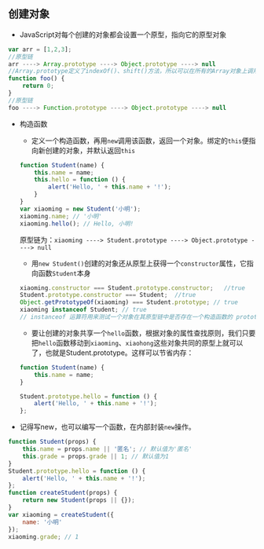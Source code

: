 ## 创建对象
- JavaScript对每个创建的对象都会设置一个原型，指向它的原型对象
```javascript
var arr = [1,2,3];
//原型链
arr ----> Array.prototype ----> Object.prototype ----> null
//Array.prototype定义了indexOf()、shift()方法，所以可以在所有的Array对象上调用这些方法
function foo() {
    return 0;
}
//原型链
foo ----> Function.prototype ----> Object.prototype ----> null
```
- 构造函数
    - 定义一个构造函数，再用`new`调用该函数，返回一个对象。绑定的`this`便指向新创建的对象，并默认返回`this`
    ```javascript
    function Student(name) {
        this.name = name;
        this.hello = function () {
            alert('Hello, ' + this.name + '!');
        }
    }
    var xiaoming = new Student('小明');
    xiaoming.name; // '小明'
    xiaoming.hello(); // Hello, 小明!
    ```
    原型链为：`xiaoming ----> Student.prototype ----> Object.prototype ----> null`  
   - 用`new Student()`创建的对象还从原型上获得一个`constructor`属性，它指向函数`Student`本身  
    ```javascript
    xiaoming.constructor === Student.prototype.constructor;   //true
    Student.prototype.constructor === Student;  //true
    Object.getPrototypeOf(xiaoming) === Student.prototype; // true
    xiaoming instanceof Student; // true
    // instanceof 运算符用来测试一个对象在其原型链中是否存在一个构造函数的 prototype 属性。
    ```

    - 要让创建的对象共享一个`hello`函数，根据对象的属性查找原则，我们只要把`hello`函数移动到`xiaoming`、`xiaohong`这些对象共同的原型上就可以了，也就是Student.prototype。这样可以节省内存：
    ```javascript
    function Student(name) {
        this.name = name;
    }

    Student.prototype.hello = function () {
        alert('Hello, ' + this.name + '!');
    };
    ```
- 记得写new，也可以编写一个函数，在内部封装`new`操作。
```javascript
function Student(props) {
    this.name = props.name || '匿名'; // 默认值为'匿名'
    this.grade = props.grade || 1; // 默认值为1
}
Student.prototype.hello = function () {
    alert('Hello, ' + this.name + '!');
};
function createStudent(props) {
    return new Student(props || {});
}
var xiaoming = createStudent({
    name: '小明'
});
xiaoming.grade; // 1
```
